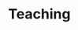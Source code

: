 ---
title: Teaching
description: All about my teaching resources
image: cover.png

# Badge style
style:
    # background: "#2a9d8f"
    color: "#fff"
---